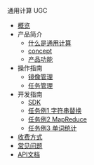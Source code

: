 <div class="sidebar_title icon__ugc"> 通用计算 UGC</div>

* [概览](compute/ugc/overview)
* 产品简介
    * [什么是通用计算](compute/ugc/intro/whatugcis)
    * [concept](compute/ugc/intro/concept)
    * [产品功能](compute/ugc/intro/feature)
* 操作指南
    * [镜像管理](compute/ugc/guide/bucket)
    * [任务管理](compute/ugc/guide/task)
* 开发指南
    * [SDK](compute/ugc/sdk/sdklink)
    * [任务例1 字符串替换](compute/ugc/sdk/pythonsdk1)
    * [任务例2 MapReduce](compute/ugc/sdk/pythonsdk2)
    * [任务例3 单词统计](compute/ugc/sdk/golangsdk1)
* [收费方式](compute/ugc/charge) 
* [常见问题](compute/ugc/hotquestion) 
* [API文档](compute/ugc/api) 
       
        